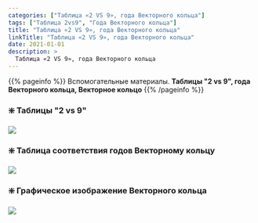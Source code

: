 ```yaml
---
categories: ["Таблица «2 VS 9», года Векторного кольца"]
tags: ["Таблица 2vs9", "Года Векторного кольца"]
title: "Таблица «2 VS 9», года Векторного кольца"
linkTitle: "Таблица «2 VS 9», года Векторного кольца"
date: 2021-01-01
description: >
  Таблица «2 VS 9», года Векторного кольца
---
```

<!-- Yandex.Metrika counter -->
<script type="text/javascript" >
   (function(m,e,t,r,i,k,a){m[i]=m[i]||function(){(m[i].a=m[i].a||[]).push(arguments)};
   m[i].l=1*new Date();k=e.createElement(t),a=e.getElementsByTagName(t)[0],k.async=1,k.src=r,a.parentNode.insertBefore(k,a)})
   (window, document, "script", "https://mc.yandex.ru/metrika/tag.js", "ym");

   ym(87588277, "init", {
        clickmap:true,
        trackLinks:true,
        accurateTrackBounce:true
   });
</script>
<noscript><div><img src="https://mc.yandex.ru/watch/87588277" style="position:absolute; left:-9999px;" alt="" /></div></noscript>
<!-- /Yandex.Metrika counter -->
 {{% pageinfo %}}
 Вспомогательные материалы. **Таблицы "2 vs 9", года Векторного кольца, Векторное кольцо**
 {{% /pageinfo %}}

<!--
 <style>
    .scale {
     transition: 1s; /* Время эффекта */
    }
    .scale:hover {
     transform: scale(1.4) translateX(40px); /* Увеличиваем масштаб и сдвигаем вправо*/
      }
 </style>
 <img src="/Tablica-2-vs-9.jpg" alt="" class="scale"> -->

### ❇️ Таблицы "2 vs 9"

<a href="/Tablica-2-vs-9.jpg" data-fancybox="gallery" data-caption="Таблица «2 VS 9»"><img src="/Tablica-2-vs-9.jpg" /></a>

### ❇️ Таблица соответствия годов Векторному кольцу

<a href="/goda-vk.png" data-fancybox="gallery" data-caption="Таблица соответствия годов Векторному кольцу"><img src="/goda-vk.png" /></a>

### ❇️ Графическое изображение Векторного кольца

<a href="/ris1-vectorn-kolco.png" data-fancybox="gallery" data-caption="Векторное кольцо"><img src="/ris1-vectorn-kolco.png" /></a>
